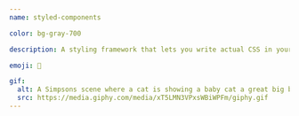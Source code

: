 ```yaml
---
name: styled-components

color: bg-gray-700

description: A styling framework that lets you write actual CSS in your JavaScript.

emoji: 💅

gif:
  alt: A Simpsons scene where a cat is showing a baby cat a great big ball of yarn.
  src: https://media.giphy.com/media/xT5LMN3VPxsWBiWPFm/giphy.gif
---
```

